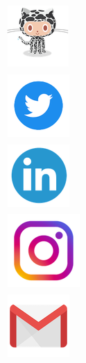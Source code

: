 [![github](/images/octocat_leopard.png)](https://github.com/beeankha)

[![twitter](/images/twitter.png)](https://twitter.com/bizonks)

[![linkedin](/images/linkedin.png)](https://www.linkedin.com/in/beeankha/)

[![instagram](/images/instagram.png)](https://www.instagram.com/bizonkaz/)

[![email](/images/gmail.png)](mailto:beeankha@gmail.com)
